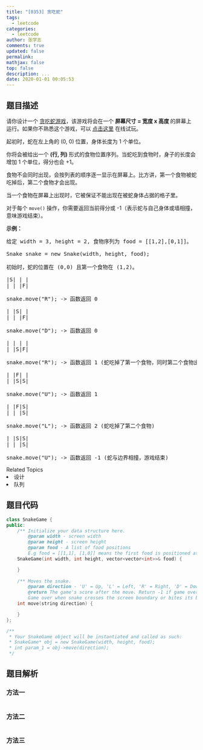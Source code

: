 ```yaml
---
title: "[0353] 贪吃蛇"
tags:
  - leetcode
categories:
  - leetcode
author: 张学志
comments: true
updated: false
permalink:
mathjax: false
top: false
description: ...
date: 2020-01-01 00:05:53
---
```


## 题目描述

<p>请你设计一个&nbsp;<a href="https://baike.baidu.com/item/%E8%B4%AA%E5%90%83%E8%9B%87/9510203?fr=aladdin" target="_blank">贪吃蛇游戏</a>，该游戏将会在一个 <strong>屏幕尺寸 = 宽度 x 高度&nbsp;</strong>的屏幕上运行。如果你不熟悉这个游戏，可以&nbsp;<a href="http://patorjk.com/games/snake/">点击这里</a>&nbsp;在线试玩。</p>

<p>起初时，蛇在左上角的 (0, 0)<strong> </strong>位置，身体长度为 1 个单位。</p>

<p>你将会被给出一个&nbsp;<strong>(行, 列)&nbsp;</strong>形式的食物位置序列。当蛇吃到食物时，身子的长度会增加 1 个单位，得分也会 +1。</p>

<p>食物不会同时出现，会按列表的顺序逐一显示在屏幕上。比方讲，第一个食物被蛇吃掉后，第二个食物才会出现。</p>

<p>当一个食物在屏幕上出现时，它被保证不能出现在被蛇身体占据的格子里。</p>

<p>对于每个&nbsp;<code>move()</code>&nbsp;操作，你需要返回当前得分或 -1（表示蛇与自己身体或墙相撞，意味游戏结束）。</p>

<p><strong>示例：</strong></p>

<pre>给定 width = 3, height = 2, 食物序列为 food = [[1,2],[0,1]]。

Snake snake = new Snake(width, height, food);

初始时，蛇的位置在 (0,0) 且第一个食物在 (1,2)。

|S| | |
| | |F|

snake.move(&quot;R&quot;); -&gt; 函数返回 0

| |S| |
| | |F|

snake.move(&quot;D&quot;); -&gt; 函数返回 0

| | | |
| |S|F|

snake.move(&quot;R&quot;); -&gt; 函数返回 1 (蛇吃掉了第一个食物，同时第二个食物出现在位置 (0,1))

| |F| |
| |S|S|

snake.move(&quot;U&quot;); -&gt; 函数返回 1

| |F|S|
| | |S|

snake.move(&quot;L&quot;); -&gt; 函数返回 2 (蛇吃掉了第二个食物)

| |S|S|
| | |S|

snake.move(&quot;U&quot;); -&gt; 函数返回 -1 (蛇与边界相撞，游戏结束)
</pre>
<div><div>Related Topics</div><div><li>设计</li><li>队列</li></div></div>

## 题目代码

```cpp
class SnakeGame {
public:
    /** Initialize your data structure here.
        @param width - screen width
        @param height - screen height 
        @param food - A list of food positions
        E.g food = [[1,1], [1,0]] means the first food is positioned at [1,1], the second is at [1,0]. */
    SnakeGame(int width, int height, vector<vector<int>>& food) {

    }
    
    /** Moves the snake.
        @param direction - 'U' = Up, 'L' = Left, 'R' = Right, 'D' = Down 
        @return The game's score after the move. Return -1 if game over. 
        Game over when snake crosses the screen boundary or bites its body. */
    int move(string direction) {

    }
};

/**
 * Your SnakeGame object will be instantiated and called as such:
 * SnakeGame* obj = new SnakeGame(width, height, food);
 * int param_1 = obj->move(direction);
 */
```

## 题目解析

### 方法一

```cpp

```

### 方法二

```cpp

```

### 方法三

```cpp

```

